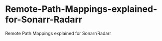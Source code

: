# Remote-Path-Mappings-explained-for-Sonarr-Radarr
Remote Path Mappings explained for Sonarr/Radarr

